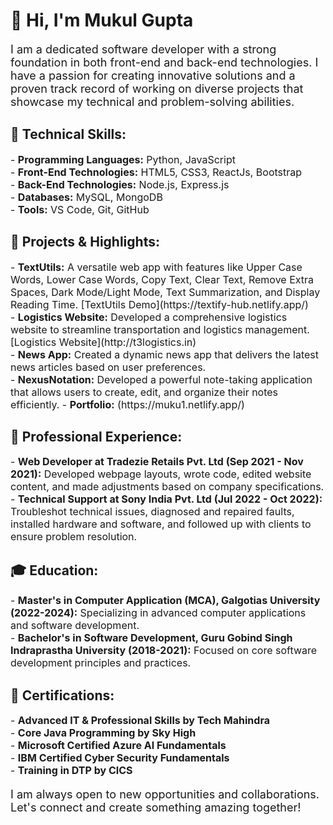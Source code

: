 <h1>👋 Hi, I'm Mukul Gupta</h1>

<p style="font-size:18px;">I am a dedicated software developer with a strong foundation in both front-end and back-end technologies. I have a passion for creating innovative solutions and a proven track record of working on diverse projects that showcase my technical and problem-solving abilities.</p>

<h2>🌟 Technical Skills:</h2>
<p style="font-size:16px;">
- <b>Programming Languages:</b> Python, JavaScript<br>
- <b>Front-End Technologies:</b> HTML5, CSS3, ReactJs, Bootstrap<br>
- <b>Back-End Technologies:</b> Node.js, Express.js<br>
- <b>Databases:</b> MySQL, MongoDB<br>
- <b>Tools:</b> VS Code, Git, GitHub
</p>

<h2>🚀 Projects & Highlights:</h2>
<p style="font-size:16px;">
- <b>TextUtils:</b> A versatile web app with features like Upper Case Words, Lower Case Words, Copy Text, Clear Text, Remove Extra Spaces, Dark Mode/Light Mode, Text Summarization, and Display Reading Time. [TextUtils Demo](https://textify-hub.netlify.app/)<br>
- <b>Logistics Website:</b> Developed a comprehensive logistics website to streamline transportation and logistics management. [Logistics Website](http://t3logistics.in)<br>
- <b>News App:</b> Created a dynamic news app that delivers the latest news articles based on user preferences.<br>
- <b>NexusNotation:</b> Developed a powerful note-taking application that allows users to create, edit, and organize their notes efficiently.
- <b>Portfolio:</b> (https://muku1.netlify.app/)
</p>

<h2>💼 Professional Experience:</h2>
<p style="font-size:16px;">
- <b>Web Developer at Tradezie Retails Pvt. Ltd (Sep 2021 - Nov 2021):</b> Developed webpage layouts, wrote code, edited website content, and made adjustments based on company specifications.<br>
- <b>Technical Support at Sony India Pvt. Ltd (Jul 2022 - Oct 2022):</b> Troubleshot technical issues, diagnosed and repaired faults, installed hardware and software, and followed up with clients to ensure problem resolution.
</p>

<h2>🎓 Education:</h2>
<p style="font-size:16px;">
- <b>Master's in Computer Application (MCA), Galgotias University (2022-2024):</b> Specializing in advanced computer applications and software development.<br>
- <b>Bachelor's in Software Development, Guru Gobind Singh Indraprastha University (2018-2021):</b> Focused on core software development principles and practices.
</p>

<h2>📜 Certifications:</h2>
<p style="font-size:16px;">
- <b>Advanced IT & Professional Skills by Tech Mahindra</b><br>
- <b>Core Java Programming by Sky High</b><br>
- <b>Microsoft Certified Azure AI Fundamentals</b><br>
- <b>IBM Certified Cyber Security Fundamentals</b><br>
- <b>Training in DTP by CICS</b>
</p>

<p style="font-size:18px;">I am always open to new opportunities and collaborations. Let's connect and create something amazing together!</p>
